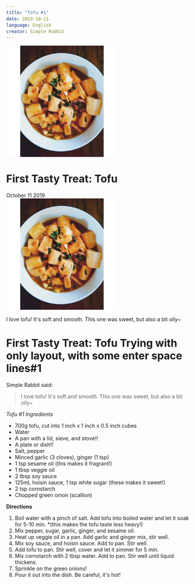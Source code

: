 ```yaml
---
title: "Tofu #1"
date: 2019-10-11
language: English
creator: Simple Rabbit
---
```


<link rel="stylesheet" type="text/css" media="all" href="post-index.css" />

<div class ="postBanner">
  <img src="/../../../images/posts/tofu_1.png" alt="Tofu">
  <div class ="postTitle">
     <h1>First Tasty Treat: Tofu</h1>
     <h0>October 11 2019</h0>
  </div>
</div>
               
<div class="rabbitComment">
  <img src="/../../../images/posts/tofu_1.png" alt="Tofu">
  <p>I love tofu! It's soft and smooth. This one was sweet, but also a bit oily~</p>
</div>

# First Tasty Treat: Tofu Trying with only layout, with some enter space lines\#1

Simple Rabbit said:
> I love tofu! It's soft and smooth.
> This one was sweet, but also a bit oily~

*Tofu #1 Ingredients*
* 700g tofu, cut into 1 inch x 1 inch x 0.5 inch cubes
* Water
* A pan with a lid, sieve, and stove!!
* A plate or dish!!
* Salt, pepper
* Minced garlic (3 cloves), ginger (1 tsp)
* 1 tsp sesame oil (this makes it fragrant!)
* 1 tbsp veggie oil
* 2 tbsp soy sauce
* 125mL hoisin sauce, 1 tsp white sugar (these makes it sweet!)
* 2 tsp cornstarch
* Chopped green onion (scallion)

**Directions**
1. Boil water with a pinch of salt. Add tofu into boiled water and let it soak for 5-10 min.
  *(this makes the tofu taste less heavy!)
2. Mix pepper, sugar, garlic, ginger, and sesame oil. 
3. Heat up veggie oil in a pan. Add garlic and ginger mix, stir well. 
4. Mix soy sauce, and hoisin sauce. Add to pan. Stir well. 
5. Add tofu to pan. Stir well, cover and let it simmer for 5 min. 
6. Mix cornstarch with 2 tbsp water. Add to pan. Stir well until liquid thickens. 
7. Sprinkle on the green onions!
8. Pour it out into the dish. Be careful, it's hot!
